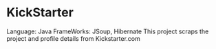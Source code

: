 KickStarter
===========
Language: Java
FrameWorks: JSoup, Hibernate
This project scraps the project and profile details from Kickstarter.com

